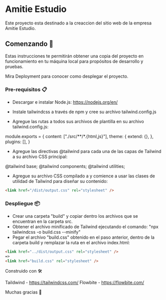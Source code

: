 # Amitie Estudio

Este proyecto esta destinado a la creaccion del sitio web de la empresa Amitie Estudio.

## Comenzando 🚀

Estas instrucciones te permitirán obtener una copia del proyecto en funcionamiento en tu máquina local para propósitos de desarrollo y pruebas.

Mira Deployment para conocer como desplegar el proyecto.

### Pre-requisitos 📋

- Descargar e instalar Node.js: https://nodejs.org/en/

- Instale tailwindcss a través de npm y cree su archivo tailwind.config.js

- Agregue las rutas a todos sus archivos de plantilla en su archivo tailwind.config.js:

module.exports = {
content: ["./src/**/*.{html,js}"],
theme: {
extend: {},
},
plugins: [],
}

- Agregue las directivas @tailwind para cada una de las capas de Tailwind a su archivo CSS principal:

@tailwind base;
@tailwind components;
@tailwind utilities;

- Agregue su archivo CSS compilado a <head> y comience a usar las clases de utilidad de Tailwind para diseñar su contenido:

```html
<link href="/dist/output.css" rel="stylesheet" />
```

### Despliegue 📦

- Crear una carpeta "build" y copiar dentro los archivos que se encuentran en la carpeta src.
- Obtener el archivo minificado de Tailwind ejecutando el comando:
  "npx tailwindcss -o build.css --minify"
- Pegar el archivo "build.css" obtenido en el paso anterior, dentro de la carpeta build y remplazar la ruta en el archivo index.html:

```html
<link href="../dist/output.css" rel="stylesheet" />
=>
<link href="build.css" rel="stylesheet" />
```

Construido con 🛠️

Taildwind - https://tailwindcss.com/
Flowbite - https://flowbite.com/

Muchas gracias 🎁
